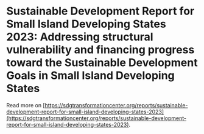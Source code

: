 # Sustainable Development Report for Small Island Developing States 2023: Addressing structural vulnerability and financing progress toward the Sustainable Development Goals in Small Island Developing States

Read more on [https://sdgtransformationcenter.org/reports/sustainable-development-report-for-small-island-developing-states-2023](https://sdgtransformationcenter.org/reports/sustainable-development-report-for-small-island-developing-states-2023).
